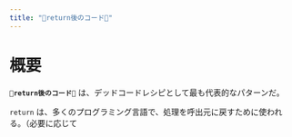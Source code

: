 ```yaml
---
title: "🧪return後のコード🧪"
---
```


# 概要

**`🧪return後のコード🧪`** は、デッドコードレシピとして最も代表的なパターンだ。

`return` は、多くのプログラミング言語で、処理を呼出元に戻すために使われる。（必要に応じて

